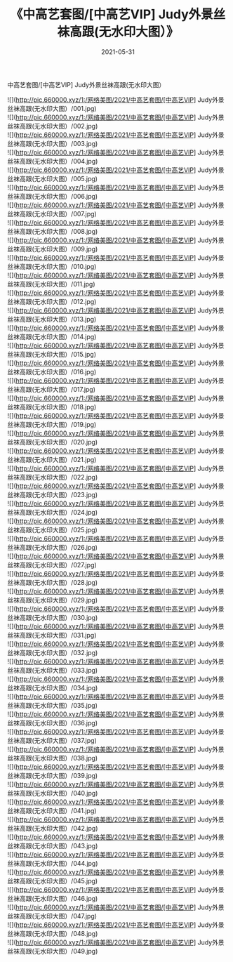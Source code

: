 ﻿---
layout: post
title:  《中高艺套图/[中高艺VIP] Judy外景丝袜高跟(无水印大图）》
date:   2021-05-31
img: http://pic.660000.xyz/1:/网络美图/2021/中高艺套图/[中高艺VIP] Judy外景丝袜高跟(无水印大图）/000.jpg
categories: [美女, 清纯, 唯美]
---

中高艺套图/[中高艺VIP] Judy外景丝袜高跟(无水印大图）

 ![](http://pic.660000.xyz/1:/网络美图/2021/中高艺套图/[中高艺VIP] Judy外景丝袜高跟(无水印大图）/001.jpg) <br>![](http://pic.660000.xyz/1:/网络美图/2021/中高艺套图/[中高艺VIP] Judy外景丝袜高跟(无水印大图）/002.jpg) <br>![](http://pic.660000.xyz/1:/网络美图/2021/中高艺套图/[中高艺VIP] Judy外景丝袜高跟(无水印大图）/003.jpg) <br>![](http://pic.660000.xyz/1:/网络美图/2021/中高艺套图/[中高艺VIP] Judy外景丝袜高跟(无水印大图）/004.jpg) <br>![](http://pic.660000.xyz/1:/网络美图/2021/中高艺套图/[中高艺VIP] Judy外景丝袜高跟(无水印大图）/005.jpg) <br>![](http://pic.660000.xyz/1:/网络美图/2021/中高艺套图/[中高艺VIP] Judy外景丝袜高跟(无水印大图）/006.jpg) <br>![](http://pic.660000.xyz/1:/网络美图/2021/中高艺套图/[中高艺VIP] Judy外景丝袜高跟(无水印大图）/007.jpg) <br>![](http://pic.660000.xyz/1:/网络美图/2021/中高艺套图/[中高艺VIP] Judy外景丝袜高跟(无水印大图）/008.jpg) <br>![](http://pic.660000.xyz/1:/网络美图/2021/中高艺套图/[中高艺VIP] Judy外景丝袜高跟(无水印大图）/009.jpg) <br>![](http://pic.660000.xyz/1:/网络美图/2021/中高艺套图/[中高艺VIP] Judy外景丝袜高跟(无水印大图）/010.jpg) <br>![](http://pic.660000.xyz/1:/网络美图/2021/中高艺套图/[中高艺VIP] Judy外景丝袜高跟(无水印大图）/011.jpg) <br>![](http://pic.660000.xyz/1:/网络美图/2021/中高艺套图/[中高艺VIP] Judy外景丝袜高跟(无水印大图）/012.jpg) <br>![](http://pic.660000.xyz/1:/网络美图/2021/中高艺套图/[中高艺VIP] Judy外景丝袜高跟(无水印大图）/013.jpg) <br>![](http://pic.660000.xyz/1:/网络美图/2021/中高艺套图/[中高艺VIP] Judy外景丝袜高跟(无水印大图）/014.jpg) <br>![](http://pic.660000.xyz/1:/网络美图/2021/中高艺套图/[中高艺VIP] Judy外景丝袜高跟(无水印大图）/015.jpg) <br>![](http://pic.660000.xyz/1:/网络美图/2021/中高艺套图/[中高艺VIP] Judy外景丝袜高跟(无水印大图）/016.jpg) <br>![](http://pic.660000.xyz/1:/网络美图/2021/中高艺套图/[中高艺VIP] Judy外景丝袜高跟(无水印大图）/017.jpg) <br>![](http://pic.660000.xyz/1:/网络美图/2021/中高艺套图/[中高艺VIP] Judy外景丝袜高跟(无水印大图）/018.jpg) <br>![](http://pic.660000.xyz/1:/网络美图/2021/中高艺套图/[中高艺VIP] Judy外景丝袜高跟(无水印大图）/019.jpg) <br>![](http://pic.660000.xyz/1:/网络美图/2021/中高艺套图/[中高艺VIP] Judy外景丝袜高跟(无水印大图）/020.jpg) <br>![](http://pic.660000.xyz/1:/网络美图/2021/中高艺套图/[中高艺VIP] Judy外景丝袜高跟(无水印大图）/021.jpg) <br>![](http://pic.660000.xyz/1:/网络美图/2021/中高艺套图/[中高艺VIP] Judy外景丝袜高跟(无水印大图）/022.jpg) <br>![](http://pic.660000.xyz/1:/网络美图/2021/中高艺套图/[中高艺VIP] Judy外景丝袜高跟(无水印大图）/023.jpg) <br>![](http://pic.660000.xyz/1:/网络美图/2021/中高艺套图/[中高艺VIP] Judy外景丝袜高跟(无水印大图）/024.jpg) <br>![](http://pic.660000.xyz/1:/网络美图/2021/中高艺套图/[中高艺VIP] Judy外景丝袜高跟(无水印大图）/025.jpg) <br>![](http://pic.660000.xyz/1:/网络美图/2021/中高艺套图/[中高艺VIP] Judy外景丝袜高跟(无水印大图）/026.jpg) <br>![](http://pic.660000.xyz/1:/网络美图/2021/中高艺套图/[中高艺VIP] Judy外景丝袜高跟(无水印大图）/027.jpg) <br>![](http://pic.660000.xyz/1:/网络美图/2021/中高艺套图/[中高艺VIP] Judy外景丝袜高跟(无水印大图）/028.jpg) <br>![](http://pic.660000.xyz/1:/网络美图/2021/中高艺套图/[中高艺VIP] Judy外景丝袜高跟(无水印大图）/029.jpg) <br>![](http://pic.660000.xyz/1:/网络美图/2021/中高艺套图/[中高艺VIP] Judy外景丝袜高跟(无水印大图）/030.jpg) <br>![](http://pic.660000.xyz/1:/网络美图/2021/中高艺套图/[中高艺VIP] Judy外景丝袜高跟(无水印大图）/031.jpg) <br>![](http://pic.660000.xyz/1:/网络美图/2021/中高艺套图/[中高艺VIP] Judy外景丝袜高跟(无水印大图）/032.jpg) <br>![](http://pic.660000.xyz/1:/网络美图/2021/中高艺套图/[中高艺VIP] Judy外景丝袜高跟(无水印大图）/033.jpg) <br>![](http://pic.660000.xyz/1:/网络美图/2021/中高艺套图/[中高艺VIP] Judy外景丝袜高跟(无水印大图）/034.jpg) <br>![](http://pic.660000.xyz/1:/网络美图/2021/中高艺套图/[中高艺VIP] Judy外景丝袜高跟(无水印大图）/035.jpg) <br>![](http://pic.660000.xyz/1:/网络美图/2021/中高艺套图/[中高艺VIP] Judy外景丝袜高跟(无水印大图）/036.jpg) <br>![](http://pic.660000.xyz/1:/网络美图/2021/中高艺套图/[中高艺VIP] Judy外景丝袜高跟(无水印大图）/037.jpg) <br>![](http://pic.660000.xyz/1:/网络美图/2021/中高艺套图/[中高艺VIP] Judy外景丝袜高跟(无水印大图）/038.jpg) <br>![](http://pic.660000.xyz/1:/网络美图/2021/中高艺套图/[中高艺VIP] Judy外景丝袜高跟(无水印大图）/039.jpg) <br>![](http://pic.660000.xyz/1:/网络美图/2021/中高艺套图/[中高艺VIP] Judy外景丝袜高跟(无水印大图）/040.jpg) <br>![](http://pic.660000.xyz/1:/网络美图/2021/中高艺套图/[中高艺VIP] Judy外景丝袜高跟(无水印大图）/041.jpg) <br>![](http://pic.660000.xyz/1:/网络美图/2021/中高艺套图/[中高艺VIP] Judy外景丝袜高跟(无水印大图）/042.jpg) <br>![](http://pic.660000.xyz/1:/网络美图/2021/中高艺套图/[中高艺VIP] Judy外景丝袜高跟(无水印大图）/043.jpg) <br>![](http://pic.660000.xyz/1:/网络美图/2021/中高艺套图/[中高艺VIP] Judy外景丝袜高跟(无水印大图）/044.jpg) <br>![](http://pic.660000.xyz/1:/网络美图/2021/中高艺套图/[中高艺VIP] Judy外景丝袜高跟(无水印大图）/045.jpg) <br>![](http://pic.660000.xyz/1:/网络美图/2021/中高艺套图/[中高艺VIP] Judy外景丝袜高跟(无水印大图）/046.jpg) <br>![](http://pic.660000.xyz/1:/网络美图/2021/中高艺套图/[中高艺VIP] Judy外景丝袜高跟(无水印大图）/047.jpg) <br>![](http://pic.660000.xyz/1:/网络美图/2021/中高艺套图/[中高艺VIP] Judy外景丝袜高跟(无水印大图）/048.jpg) <br>![](http://pic.660000.xyz/1:/网络美图/2021/中高艺套图/[中高艺VIP] Judy外景丝袜高跟(无水印大图）/049.jpg) <br>
